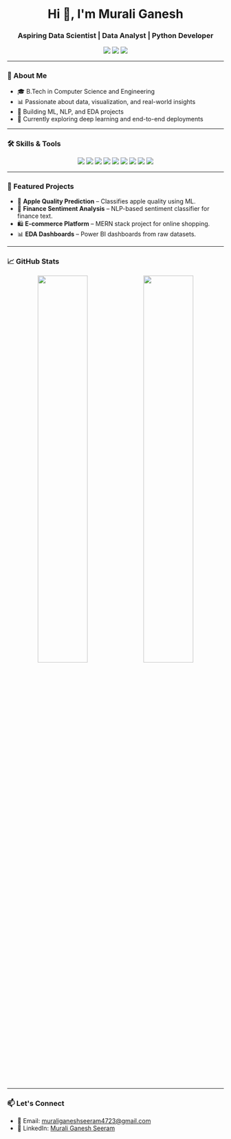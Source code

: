 <h1 align="center">Hi 👋, I'm Murali Ganesh</h1>
<h3 align="center">Aspiring Data Scientist | Data Analyst | Python Developer</h3>

<p align="center">
  <a href="mailto:your.email@example.com"><img src="https://img.shields.io/badge/Email-D14836?style=flat-square&logo=gmail&logoColor=white" /></a>
  <a href="https://linkedin.com/in/yourprofile" target="_blank"><img src="https://img.shields.io/badge/LinkedIn-0077B5?style=flat-square&logo=linkedin&logoColor=white" /></a>
  <a href="https://yourportfolio.com" target="_blank"><img src="https://img.shields.io/badge/Portfolio-000000?style=flat-square&logo=About.me&logoColor=white" /></a>
</p>

---

### 🧠 About Me
- 🎓 B.Tech in Computer Science and Engineering  
- 📊 Passionate about data, visualization, and real-world insights  
- 🤖 Building ML, NLP, and EDA projects  
- 🌱 Currently exploring deep learning and end-to-end deployments

---

### 🛠️ Skills & Tools

<p align="center">
  <img src="https://img.shields.io/badge/Python-3776AB?style=for-the-badge&logo=python&logoColor=white" />
  <img src="https://img.shields.io/badge/SQL-003B57?style=for-the-badge&logo=mysql&logoColor=white" />
  <img src="https://img.shields.io/badge/Pandas-150458?style=for-the-badge&logo=pandas&logoColor=white" />
  <img src="https://img.shields.io/badge/Numpy-013243?style=for-the-badge&logo=numpy&logoColor=white" />
  <img src="https://img.shields.io/badge/Scikit--learn-F7931E?style=for-the-badge&logo=scikit-learn&logoColor=white" />
  <img src="https://img.shields.io/badge/Machine%20Learning-FFC107?style=for-the-badge&logo=tensorflow&logoColor=black" />
  <img src="https://img.shields.io/badge/NLP-8E44AD?style=for-the-badge&logo=spacy&logoColor=white" />
  <img src="https://img.shields.io/badge/Power%20BI-F2C811?style=for-the-badge&logo=powerbi&logoColor=black" />
  <img src="https://img.shields.io/badge/Flask-000000?style=for-the-badge&logo=flask&logoColor=white" />
</p>

---

### 📌 Featured Projects
- 🍎 **Apple Quality Prediction** – Classifies apple quality using ML.
- 💬 **Finance Sentiment Analysis** – NLP-based sentiment classifier for finance text.
- 🛍️ **E-commerce Platform** – MERN stack project for online shopping.
- 📊 **EDA Dashboards** – Power BI dashboards from raw datasets.

---

### 📈 GitHub Stats

<p align="center">
  <img src="https://github-readme-stats.vercel.app/api?username=Murali4723&show_icons=true&theme=tokyonight" width="48%" />
  <img src="https://github-readme-stats.vercel.app/api/top-langs/?username=Murali4723&layout=compact&theme=tokyonight" width="48%" />
</p>

---

### 📫 Let's Connect
- 📧 Email: muraliganeshseeram4723@gmail.com  
- 💼 LinkedIn: [Murali Ganesh Seeram]((https://www.linkedin.com/in/seeram-murali-ganesh-9a6b62258/))  

